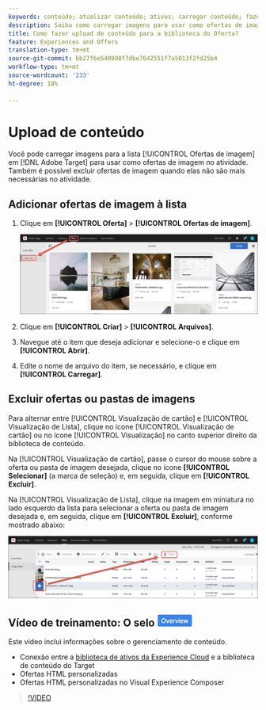 ```yaml
---
keywords: conteúdo; atualizar conteúdo; ativos; carregar conteúdo; fazer upload do ativo
description: Saiba como carregar imagens para usar como ofertas de imagem no Adobe Target.
title: Como fazer upload de conteúdo para a biblioteca do Oferta?
feature: Experiences and Offers
translation-type: tm+mt
source-git-commit: bb27f6e540998f7dbe7642551f7a5013f2fd25b4
workflow-type: tm+mt
source-wordcount: '233'
ht-degree: 18%

---
```



# Upload de conteúdo

Você pode carregar imagens para a lista [!UICONTROL Ofertas de imagem] em [!DNL Adobe Target] para usar como ofertas de imagem no atividade. Também é possível excluir ofertas de imagem quando elas não são mais necessárias no atividade.

## Adicionar ofertas de imagem à lista

1. Clique em **[!UICONTROL Oferta]** > **[!UICONTROL Ofertas de imagem]**.

   ![Ofertas > Ofertas de imagem](/help/c-experiences/c-manage-content/assets/image-offers-tab.png)

1. Clique em **[!UICONTROL Criar]** > **[!UICONTROL Arquivos]**.
1. Navegue até o item que deseja adicionar e selecione-o e clique em **[!UICONTROL Abrir]**.
1. Edite o nome de arquivo do item, se necessário, e clique em **[!UICONTROL Carregar]**.

## Excluir ofertas ou pastas de imagens

Para alternar entre [!UICONTROL Visualização de cartão] e [!UICONTROL Visualização de Lista], clique no ícone [!UICONTROL Visualização de cartão] ou no ícone [!UICONTROL Visualização] no canto superior direito da biblioteca de conteúdo.

Na [!UICONTROL Visualização de cartão], passe o cursor do mouse sobre a oferta ou pasta de imagem desejada, clique no ícone **[!UICONTROL Selecionar]** (a marca de seleção) e, em seguida, clique em **[!UICONTROL Excluir]**.

Na [!UICONTROL Visualização de Lista], clique na imagem em miniatura no lado esquerdo da lista para selecionar a oferta ou pasta de imagem desejada e, em seguida, clique em **[!UICONTROL Excluir]**, conforme mostrado abaixo:

![Excluir item selecionado](/help/c-experiences/c-manage-content/assets/delete-image-offer.png)

## Vídeo de treinamento: O selo ![Visão geral do repositório de conteúdo](/help/assets/overview.png)

Este vídeo inclui informações sobre o gerenciamento de conteúdo.

* Conexão entre a [biblioteca de ativos da Experience Cloud](https://experienceleague.adobe.com/docs/core-services/interface/assets/creative-cloud.html) e a biblioteca de conteúdo do Target
* Ofertas HTML personalizadas
* Ofertas HTML personalizadas no Visual Experience Composer

>[!VIDEO](https://video.tv.adobe.com/v/17387)